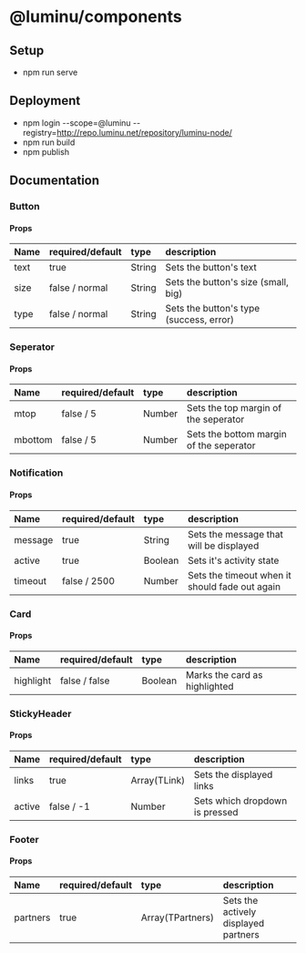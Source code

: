 # @luminu/components

## Setup

-   npm run serve

## Deployment

-   npm login --scope=@luminu --registry=http://repo.luminu.net/repository/luminu-node/
-   npm run build
-   npm publish

## Documentation

### Button
#### Props
| Name | required/default | type   | description                             |
| :--- | :--------------- | :----- | :-------------------------------------- |
| text | true             | String | Sets the button's text                  |
| size | false / normal   | String | Sets the button's size (small, big)     |
| type | false / normal   | String | Sets the button's type (success, error) |

### Seperator

#### Props

| Name    | required/default | type   | description                             |
| :------ | :--------------- | :----- | :-------------------------------------- |
| mtop    | false / 5        | Number | Sets the top margin of the seperator    |
| mbottom | false / 5        | Number | Sets the bottom margin of the seperator |

### Notification

#### Props

| Name    | required/default | type    | description                                    |
| :------ | :--------------- | :------ | :--------------------------------------------- |
| message | true             | String  | Sets the message that will be displayed        |
| active  | true             | Boolean | Sets it's activity state                       |
| timeout | false / 2500     | Number  | Sets the timeout when it should fade out again |

### Card

#### Props

| Name      | required/default | type    | description                   |
| :-------- | :--------------- | :------ | :---------------------------- |
| highlight | false / false    | Boolean | Marks the card as highlighted |

### StickyHeader

#### Props

| Name   | required/default | type         | description                    |
| :----- | :--------------- | :----------- | :----------------------------- |
| links  | true             | Array(TLink) | Sets the displayed links       |
| active | false / -1       | Number       | Sets which dropdown is pressed |

### Footer

#### Props

| Name     | required/default | type             | description                          |
| :------- | :--------------- | :--------------- | :----------------------------------- |
| partners | true             | Array(TPartners) | Sets the actively displayed partners |
